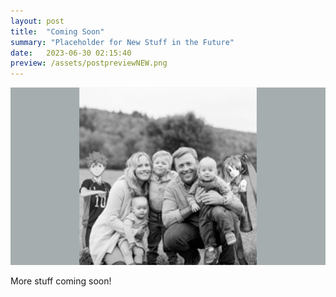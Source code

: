 ```yaml
---
layout: post
title:  "Coming Soon"
summary: "Placeholder for New Stuff in the Future"
date:   2023-06-30 02:15:40
preview: /assets/postpreviewNEW.png
---
```


![Picture 1](/assets/fullsizeNEW.png)

More stuff coming soon!
